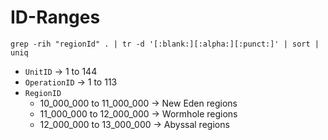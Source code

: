 # ID-Ranges

`grep -rih "regionId" . | tr -d '[:blank:][:alpha:][:punct:]' | sort | uniq`

- `UnitID` -> 1 to 144
- `OperationID` -> 1 to 113
- `RegionID`
    - 10_000_000 to 11_000_000 -> New Eden regions
    - 11_000_000 to 12_000_000 -> Wormhole regions
    - 12_000_000 to 13_000_000 -> Abyssal regions
